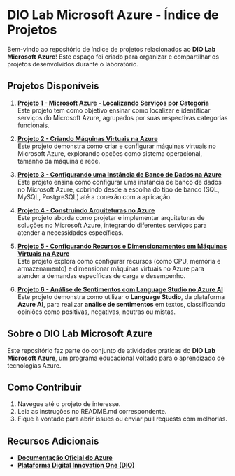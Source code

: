 # DIO Lab Microsoft Azure - Índice de Projetos

Bem-vindo ao repositório de índice de projetos relacionados ao **DIO Lab Microsoft Azure**! Este espaço foi criado para organizar e compartilhar os projetos desenvolvidos durante o laboratório.

## Projetos Disponíveis

1. [**Projeto 1 - Microsoft Azure - Localizando Serviços por Categoria**](./projeto1/README.md)  
   Este projeto tem como objetivo ensinar como localizar e identificar serviços do Microsoft Azure, agrupados por suas respectivas categorias funcionais.

2. [**Projeto 2 - Criando Máquinas Virtuais na Azure**](./projeto2/README.md)  
   Este projeto demonstra como criar e configurar máquinas virtuais no Microsoft Azure, explorando opções como sistema operacional, tamanho da máquina e rede.

3. [**Projeto 3 - Configurando uma Instância de Banco de Dados na Azure**](./projeto3/README.md)  
   Este projeto ensina como configurar uma instância de banco de dados no Microsoft Azure, cobrindo desde a escolha do tipo de banco (SQL, MySQL, PostgreSQL) até a conexão com a aplicação.

4. [**Projeto 4 - Construindo Arquiteturas no Azure**](./projeto4/README.md)  
   Este projeto aborda como projetar e implementar arquiteturas de soluções no Microsoft Azure, integrando diferentes serviços para atender a necessidades específicas.

5. [**Projeto 5 - Configurando Recursos e Dimensionamentos em Máquinas Virtuais na Azure**](./projeto5/README.md)  
   Este projeto explora como configurar recursos (como CPU, memória e armazenamento) e dimensionar máquinas virtuais no Azure para atender a demandas específicas de carga e desempenho.

6. [**Projeto 6 - Análise de Sentimentos com Language Studio no Azure AI**](./projeto6/README.md)  
   Este projeto demonstra como utilizar o **Language Studio**, da plataforma **Azure AI**, para realizar **análise de sentimentos** em textos, classificando opiniões como positivas, negativas, neutras ou mistas.

## Sobre o DIO Lab Microsoft Azure

Este repositório faz parte do conjunto de atividades práticas do **DIO Lab Microsoft Azure**, um programa educacional voltado para o aprendizado de tecnologias Azure.

## Como Contribuir

1. Navegue até o projeto de interesse.
2. Leia as instruções no README.md correspondente.
3. Fique à vontade para abrir issues ou enviar pull requests com melhorias.

## Recursos Adicionais

- [**Documentação Oficial do Azure**](https://learn.microsoft.com/azure/)
- [**Plataforma Digital Innovation One (DIO)**](https://www.dio.me/)
